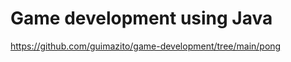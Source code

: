 <h1>Game development using Java</h1>

<a href="https://github.com/guimazito/game-development/tree/main/pong">https://github.com/guimazito/game-development/tree/main/pong</a><br/>

